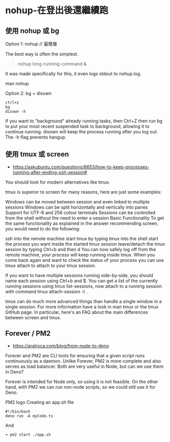 # nohup-在登出後還繼續跑

## 使用 nohup 或 bg

Option 1: nohup // 最簡單

The best way is often the simplest.

> nohup long-running-command &

It was made specifically for this, it even logs stdout to nohup.log.

man nohup

Option 2: bg + disown

```
ctrl+z
bg
disown -h
```

If you want to "background" already running tasks, then Ctrl+Z then run bg to put your most recent suspended task to background, allowing it to continue running. disown will keep the process running after you log out. The -h flag prevents hangup.


## 使用 tmux 或 screen

* https://askubuntu.com/questions/8653/how-to-keep-processes-running-after-ending-ssh-session#

You should look for modern alternatives like tmux.

tmux is superior to screen for many reasons, here are just some examples:

Windows can be moved between session and even linked to multiple sessions
Windows can be split horizontally and vertically into panes
Support for UTF-8 and 256 colour terminals
Sessions can be controlled from the shell without the need to enter a session
Basic Functionality
To get the same functionality as explained in the answer recommending screen, you would need to do the following:

ssh into the remote machine
start tmux by typing tmux into the shell
start the process you want inside the started tmux session
leave/detach the tmux session by typing Ctrl+b and then d
You can now safely log off from the remote machine, your process will keep running inside tmux. When you come back again and want to check the status of your process you can use tmux attach to attach to your tmux session.

If you want to have multiple sessions running side-by-side, you should name each session using Ctrl+b and $. You can get a list of the currently running sessions using tmux list-sessions, now attach to a running session with command tmux attach-session -t <session-name>.

tmux can do much more advanced things than handle a single window in a single session. For more information have a look in man tmux or the tmux GitHub page. In particular, here's an FAQ about the main differences between screen and tmux.

## Forever / PM2

* https://aralroca.com/blog/from-node-to-deno

Forever and PM2 are CLI tools for ensuring that a given script runs continuously as a daemon. Unlike Forever, PM2 is more complete and also serves as load balancer. Both are very useful in Node, but can we use them in Deno?

Forever is intended for Node only, so using it is not feasible. On the other hand, with PM2 we can run non-node scripts, so we could still use it for Deno.

PM2 logo
Creating an app.sh file

```
#!/bin/bash
deno run -A myCode.ts
```

And

```
➜ pm2 start ./app.sh 
```
